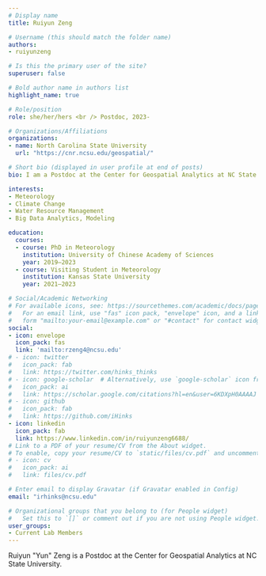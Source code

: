 ```yaml
---
# Display name
title: Ruiyun Zeng

# Username (this should match the folder name)
authors:
- ruiyunzeng

# Is this the primary user of the site?
superuser: false

# Bold author name in authors list
highlight_name: true

# Role/position
role: she/her/hers <br /> Postdoc, 2023-

# Organizations/Affiliations
organizations:
- name: North Carolina State University
  url: "https://cnr.ncsu.edu/geospatial/"

# Short bio (displayed in user profile at end of posts)
bio: I am a Postdoc at the Center for Geospatial Analytics at NC State University.

interests:
- Meteorology
- Climate Change
- Water Resource Management
- Big Data Analytics, Modeling

education:
  courses:
  - course: PhD in Meteorology
    institution: University of Chinese Academy of Sciences
    year: 2019–2023
  - course: Visiting Student in Meteorology
    institution: Kansas State University
    year: 2021–2023

# Social/Academic Networking
# For available icons, see: https://sourcethemes.com/academic/docs/page-builder/#icons
#   For an email link, use "fas" icon pack, "envelope" icon, and a link in the
#   form "mailto:your-email@example.com" or "#contact" for contact widget.
social:
- icon: envelope
  icon_pack: fas
  link: 'mailto:rzeng4@ncsu.edu'
# - icon: twitter
#   icon_pack: fab
#   link: https://twitter.com/hinks_thinks
# - icon: google-scholar  # Alternatively, use `google-scholar` icon from `ai` icon pack
#   icon_pack: ai
#   link: https://scholar.google.com/citations?hl=en&user=6KDXpH0AAAAJ
# - icon: github
#   icon_pack: fab
#   link: https://github.com/iHinks
- icon: linkedin
  icon_pack: fab
  link: https://www.linkedin.com/in/ruiyunzeng6688/
# Link to a PDF of your resume/CV from the About widget.
# To enable, copy your resume/CV to `static/files/cv.pdf` and uncomment the lines below.
# - icon: cv
#   icon_pack: ai
#   link: files/cv.pdf

# Enter email to display Gravatar (if Gravatar enabled in Config)
email: "irhinks@ncsu.edu"

# Organizational groups that you belong to (for People widget)
#   Set this to `[]` or comment out if you are not using People widget.
user_groups:
- Current Lab Members
---
```


Ruiyun "Yun" Zeng is a Postdoc at the Center for Geospatial Analytics at NC State University.
